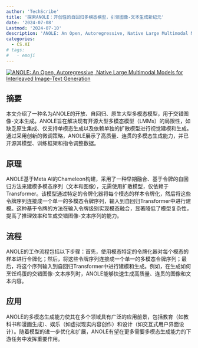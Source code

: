 ```yaml
---
author: 'TechScribe'
title: '探索ANOLE：开创性的自回归多模态模型，引领图像-文本生成新纪元'
date: '2024-07-08'
Lastmod: '2024-07-10'
description: 'ANOLE: An Open, Autoregressive, Native Large Multimodal Models for Interleaved Image-Text Generation'
categories:
  - CS.AI
# tags:
#   - emoji
---
```


[![ANOLE: An Open, Autoregressive, Native Large Multimodal Models for Interleaved Image-Text Generation](https://arxiv-research-1301205113.cos.ap-guangzhou.myqcloud.com/images/2407.06135v1.pdf_0.jpg)](https://arxiv.org/abs/2407.06135v1)

## 摘要

本文介绍了一种名为ANOLE的开放、自回归、原生大型多模态模型，用于交错图像-文本生成。ANOLE旨在解决现有开源大型多模态模型（LMMs）的局限性，如缺乏原生集成、仅支持单模态生成以及依赖单独的扩散模型进行视觉建模和生成。通过采用创新的微调策略，ANOLE展示了高质量、连贯的多模态生成能力，并已开源其模型、训练框架和指令调整数据。<!--more-->

## 原理

ANOLE基于Meta AI的Chameleon构建，采用了一种早期融合、基于令牌的自回归方法来建模多模态序列（文本和图像），无需使用扩散模型，仅依赖于Transformer。该模型通过特定的令牌化器将每个模态的样本令牌化，然后将这些令牌序列连接成一个单一的多模态令牌序列，输入到自回归Transformer中进行建模。这种基于令牌的方法在输入令牌级别实现模态融合，显著降低了模型复杂性，提高了推理效率和生成交错图像-文本序列的能力。

## 流程

ANOLE的工作流程包括以下步骤：首先，使用模态特定的令牌化器对每个模态的样本进行令牌化；然后，将这些令牌序列连接成一个单一的多模态令牌序列；最后，将这个序列输入到自回归Transformer中进行建模和生成。例如，在生成如何烹饪鸡蛋的交错图像-文本序列时，ANOLE能够快速生成高质量、连贯的图像和文本内容。

## 应用

ANOLE的多模态生成能力使其在多个领域具有广泛的应用前景，包括教育（如教科书和漫画生成）、娱乐（如虚拟现实内容创作）和设计（如交互式用户界面设计）。随着模型的进一步优化和扩展，ANOLE有望在更多需要多模态生成能力的下游任务中发挥重要作用。